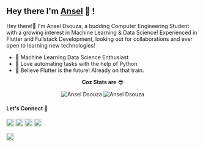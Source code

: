 ## Hey there I'm [Ansel](https://www.linkedin.com/in/anselfdsouza) 👋 !


Hey there!👋 I'm Ansel Dsouza, a budding Computer Engineering Student with a growing interest in Machine Learning & Data Science! Experienced in Flutter and Fullstack Development, looking out for collaborations and ever open to learning new technologies! 

- 🤖 Machine Learning Data Science Enthusiast
- 🐍 Love automating tasks with the help of Python
- 📱 Believe Flutter is the future! Already on that train.

<p align="center"><b>Coz Stats are</b> 😎</p>
<p align="center">
<img align="center" src="https://github-readme-stats.vercel.app/api?username=ansel2000&theme=radical&show_icons=true&count_private=true&include_all_commits=true" alt="Ansel Dsouza" />
<img align="center" src="https://github-readme-stats.vercel.app/api/top-langs/?username=ansel2000&theme=radical&layout=compact" alt="Ansel Dsouza" />
</p>

#### Let's Connect 🤝
<a href="mailto:ansel20@gmail.com" target="_blank"><img src="https://www.flaticon.com/svg/static/icons/svg/732/732200.svg" alt="ansel-dsouza" height="20" width="20" /></a>
<a href="https://github.com/ansel2000" target="_blank"><img src="https://cdn.jsdelivr.net/npm/simple-icons@3.0.1/icons/github.svg" alt="ansel2000" height="20" width="20" /></a>
<a href="https://www.linkedin.com/in/anselfdsouza" target="_blank"><img src="https://www.flaticon.com/svg/static/icons/svg/174/174857.svg" alt="ansel-dsouza" height="20" width="20"/></a>
<a href="https://www.kaggle.com/anseldsouza" target="_blank"><img src="https://www.vectorlogo.zone/logos/kaggle/kaggle-icon.svg" alt="ansel2000" height="20" width="20" /></a>
 </p>

<a href="https://www.anseldsouza.tech" target="_blank"><img src="https://www.flaticon.com/svg/static/icons/svg/2301/2301129.svg" alt="ansel-dsouza" height="20" width="20" /></a>
